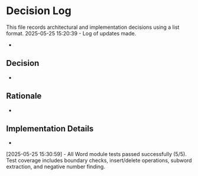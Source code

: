 # Decision Log

This file records architectural and implementation decisions using a list format.
2025-05-25 15:20:39 - Log of updates made.

*

## Decision

*

## Rationale 

*

## Implementation Details

*
[2025-05-25 15:30:59] - All Word module tests passed successfully (5/5). Test coverage includes boundary checks, insert/delete operations, subword extraction, and negative number finding.